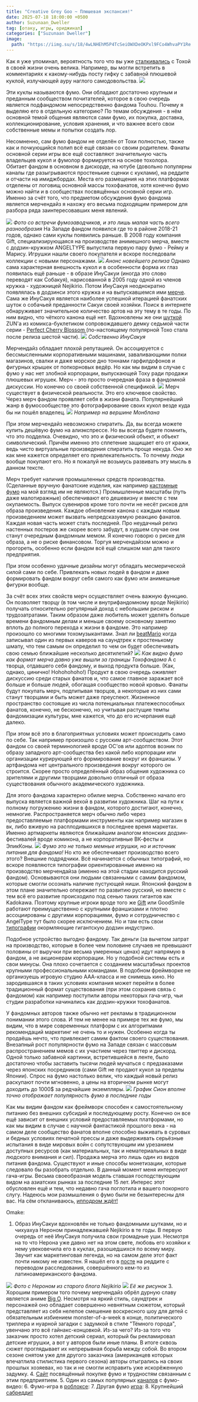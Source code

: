 ```yaml
---
title: "Creative Grey Goo ~ Плюшевая экспансия!"
date: 2025-07-18 18:00:00 +0500
author: Suzunaan_Dweller
tag: [отаку, игры, ориджинал]
categories: ["Suzunaan Dweller"]
image:
  path: "https://iimg.su/s/18/4wLNHEhM5P4TcSeiOWXDeOKPxl9FCo4WhvaPY1Re.png"
---
```

Как я уже упоминал, вероятность того что вы уже [сталкивались](https://www.youtube.com/watch?v=B30dJwKcMpA) с Тохой в своей жизни очень велика. Например, вы могли встретить в комментариях к какому-нибудь посту гифку с забавной плюшевой куклой, излучающей ауру наглого самодовольства.
![](https://s3.iimg.su/s/07/C27KBvHVH46zqI1nGhEJ4OOGmULS89t9GfOjkC12.png)

Эти куклы называются фумо. Они обладают достаточно крупным и преданным сообществом почитателей, которое в свою очередь является подфандомом непосредственно фандома Touhou. 
Почему я выделяю его в отдельную категорию? По темам обсуждения - в нём основной темой общения являются сами фумо, их покупка, доставка, коллекционирование, условия хранения, и что важнее всего свои собственные мемы и попытки создать лор. 

Несомненно, сам фумо фандом не отделён от Тохи полностью, также как и почкующийся полип всё ещё связан со своим родителем. Фанаты основной серии игры все ещё составляют значительную часть владельцев кукол и фумолор формируется на основе тохолора.  
Обитает фандом в основном в дискорде, на ютубе (довольно популярны каналы где разыгрываются  простенькие сценки с куклами), на реддите и отчасти на имиджбордах. Места его размещения на этих платформах отделены от логовищ основной массы тохофанатов, хотя конечно фумо можно найти и в сообществах посвящённых основной серии игр.  Именно за счёт того, что предметом обсуждения фумо фандома является мерчендайз я нахожу его весьма подходящим примером для разбора ряда заинтересовавших меня явлений.

![](https://s3.iimg.su/s/07/rNUAs4cj8jTKJoxtOfMM69rAezIYFEeVcTWbGFEG.jpg)
_Фото со встречи фумозаводчиков, и это лишь малая часть всего разнообразия_
На Западе фандом появился где то в районе 2018-21 годов, однако сами куклы появились раньше. В 2008 году компания Gift, специализирующаяся на производстве анимешного мерча, вместе с додзин-кружком ANGELTYPE выпустила первую пару фумо - Рейму и Марису. Игрушки нашли своего покупателя и вскоре последовали коллекции с новыми персонажами. 
![](https://iimg.su/s/17/3qOkEKulUUJpis81a7XcKaWmwGruNfAhAKShLLiL.png)
_Анонс новейшего релиза_
Однако сама характерная внешность кукол и в особенности форма их глаз появилась ещё раньше - в образе ИнуСакуи (иногда это слово переводят как Собакуя), нарисованной в 2005 году одной из членов кружка - художницей Nejikirio. Потом ИнуСакуя неоднократно появлялась в додзинси этого кружка и на выпускавшемся ими [мерче](https://www.reddit.com/r/Fumofumo/comments/1kkv1cr/the_origin_of_inu_sakuya_chapter_5_20_years_of/#lightbox). Сама же ИнуСакуя является наиболее успешной итерацией фанатских шуток о собачьей преданности Сакуи своей хозяйки. Поиск в интернете обнаруживает значительное количество артов на эту тему в те годы. По ним видно, что чёткого канона ещё нет. Вдохновлены же они [шуткой](https://www.reddit.com/r/Fumofumo/comments/1iuqmrv/the_origin_of_inu_sakuya_chapter_3_this_is_the/?sort=top) ZUN'а из комикса-буклетиком сопровождавшего демку седьмой части серии - [Perfect Cherry Blossom ](https://ru.touhouwiki.net/wiki/Perfect_Cherry_Blossom)(по-настоящему популярной Тохо стала после релиза шестой части). 
![](https://iimg.su/s/17/uUN2dUzvfQyKRfuntcEb0SdCX124lSVvafLN5OqB.png)
_Собственно ИнуСакуя_

Мерчендайз обладает плохой репутацией. Он ассоцируется с бессмысленными корпоративными машинами, заваливающими полки магазинов, свалки и даже морское дно тоннами гарфилдофонов и фигурных крышек от попкорновых ведёр. Но как мы видим в случае с фумо у нас нет злобной корпорации, выпускающей Тоху ради продажи плюшевых игрушек. Мерч - это просто очередная фраза в фандомной дискуссии. Но конечно со своей собственной спецификой. 
![](https://s3.iimg.su/s/07/4YIr0RSlU8IgalEpTvmjZsBilIL3jcrZgGDpNx8T.jpg)
Мерч существует в физической реальности. Это его ключевое свойство. Через мерч фандом проявляет себя в жизни фаната. Популярнейший жанр в фумосообществе это фотографирование своих кукол везде куда бы ни пошёл владелец.
![](https://iimg.su/s/18/fikYPVtHNyLvXn8eUuP4pSnHQtYbjrIvqpGyKgcP.png)
_Например на вершине Монблана_

При этом мерчендайз невозможно спиратить. Да, вы всегда можете купить дешёвую фумо на алиэкспрессе. Но вы всегда будете помнить, что это подделка. Очевидно, что это и физический объект, и объект символический. Причём именно это сплетение защищает его от кражи, ведь чисто виртуальные произведения спиратить проще некуда. Оно же как мне кажется определяет его привлекательность. То почему люди вообще покупают его. Но я пожалуй не возьмусь развивать эту мысль в данном тексте.

Мерч требует наличия промышленных средств производства. (Сделанные вручную фанатские изделия, как например [кастомные фумо](https://fumo.systems/posts/custom-fumo-making/) на мой взгляд им не являются.) Промышленные масштабы (путь даже малотиражные) обеспечивают его дешевизну и вместе с тем окупаемость.
Выпуск сувениров кроме того почти не несёт рисков для образа произведения. Каждое обновление канона с каждым новым произведением может вызвать непредсказуемую реакцию фанатов. Каждая новая часть может стать последней. Про неудачный релиз настенных постеров же скорее всего забудут, в худшем случае они станут очередным фандомным мемом. Я конечно говорю о риске для образа, а не о риске финансовом. Торгуя мерчендайзом можно и прогореть, особенно если фандом всё ещё слишком мал для такого предприятия.

При этом особенно удачные дизайны могут обладать месмерической силой сами по себе. Привлекать новых людей в фандом и даже формировать фандом вокруг себя самого как фумо или анимешные фигурки вообще. 

За счёт всех этих свойств мерч осуществляет очень важную функцию.  Он позволяет творцу (в том числе и внутрифандомному вроде Nejikirio) получать относительно регулярный доход с небольшим риском и трудозатратами. Таким образом даже любитель может уделять больше времени фандомным делам и меньше своему основному занятию вплоть до полного перехода к жизни в фандоме. Это например произошло со многими тохомузыкантами. Знал ли [beatMario](https://ru.touhouwiki.net/wiki/BeatMARIO) когда записывал один из первых каверов на саундтрек к простенькому шмапу, что тем самым он определил то чем он будет обеспечивать свою семью ближайшие несколько десятилетий? 
![](https://s3.iimg.su/s/07/hj1VR72heyJIoQiNrpTINRbMvk3HzaGcK27AbT6W.png)
_Как видно фумо как формат мерча давно уже вышли за границы Тохофандома_
А с творца, отдавшего себя фандому, и выход продукта больше. (Как, однако, цинично! Hohohohoho!) Продукт в свою очередь  оживляет дискуссию среди старых фанатов и, что самое главное заражает всё больше и больше людей, обогащая сообщество новой кровью. Фанаты будут покупать мерч, подпитывая творцов, а некоторые из них сами станут творцами и быть может даже преуспеют. Жизненное пространство состоящие из числа потенциальных платежеспособных фанатов, конечно, не  бесконечно, но учитывая растущие темпы фандомизации культуры, мне кажется, что до его исчерпания ещё далеко.

При этом всё это в благоприятных условиях может происходить само по себе. Так например произошло с русским арт-сообществом. Этот фандом со своей терминологией вроде ОС'ов или адоптов возник по образу западного арт-сообщества без какой либо корпорации или организации курирующей его формирование вокруг их франшизы. У артфандома нет центрального произведения вокруг которого он строится. Скорее просто определённый образ общения художника со зрителями и другими творцами довольно отличный от образа существования обычного академического художника. 

Для этого фандома характерно обилие мерча. Собственно начало его выпуска является важной вехой в развитии художника. Шаг на пути к полному погружению жизни в фандом, которого достигают, конечно, немногие. Распространяется мерч обычно либо через предоставляемые платформами инструменты как например магазин в вк, либо вживую на расплодившихся в последнее время маркетах. Именно артмаркеты являются ближайшим аналогом японских додзин-фестивалей вроде комикона, а не корпоративные ВК-фесты и ЭпикКоны.
![](https://s3.iimg.su/s/07/aZdHyqyXKd1P7XJdwOVJy9tt2lrUhoj2Hr4jRzZ3.jpg)
_Фумо это не только мемные игрушки, но и источник питания для фандома!_
Но кто же обеспечивает производство всего этого? Внешние подрядчики. Всё начинается с обычных типографий, но вскоре появляются типографии ориентированные именно на производство мерчендайза (именно на этой стадии находится русский фандом). Основываются они людьми связанными с самим фандомом, которые смогли осознать наличие пустующей ниши. Японский фандом в этом плане значительно опережает по развитию русский, но вместе с тем всё его развитие происходило под сенью таких гигантов как Kadokawa. 
Поэтому крупные игроки вроде того же [Gift](https://www.gift-gift.jp/) или GoodSmile работают преимущественно с крупными франшизами и плотно ассоциированы с другими корпорациями, фумо и сотрудничество с AngelType тут было скорее исключением. Но и там есть свои [типографии](https://en.m.wikipedia.org/wiki/Doujinshi_printer) окормляющие гигантскую додзин индустрию. 

Подобное устройство выгодно фандому. Так деньги (за вычетом затрат на производство, которые в более чем половине случаев не превышают половины от выручки при весьма умеренных ценах) идут напрямую в фандом, а не акционерам корпорации.
Но у подобной системы есть и свои минусы. Она плохо сочетается с созданием масштабных проектов  крупными профессиональными командами. В подобном фреймворке не организуешь игровую студию ААА-класса и не снимешь кино. Но зародившаяся в таких условиях компания может перейти в более традиционный формат существования (при этом сохранив связь с фандомом) как например поступили авторы некоторых гача-игр, чьи студии разработки начинались как додзин-кружки тохофанатов.

У фандомных авторов также обычно нет рекламы в традиционном понимании этого слова. И тем не менее на примере тех же фумо, мы видим, что в мире современных платформ с их алгоритмами рекомендаций маркетинг не очень то и нужен. Особенно когда ты продаёшь нечто, что привлекает самим фактом своего существования. Внезапный рост популярности фумо на Западе связан с массовым распространением мемов с их участием через твиттер и дискорд. Одной только забавной картинки, встретившейся в ленте, было достаточно чтобы заставить тысячи людей мучаться с предзаказами через японских посредников (сами Gift не продают кукол за пределы Японии).
Спрос на фумо настолько велик, что каждый новый релиз раскупают почти мгновенно, а цены на вторичном рынке могут доходить до 1000$ за редчайшие экземпляры. 
![](https://s3.iimg.su/s/07/P5K773WWuYuSy1ZOfKqfbdstDV2jBh6UpFgVg4Ok.jpg)
_График Сион вполне точно отображает популярность фумо в последние годы_

Как мы видим фандом как фреймворк способен к самостоятельному питанию без внешних субсидий и последующему росту. Конечно он все ещё зависит от внешних условий предоставляемых платформами, но как мы видим в случае с научной фантастикой прошлого века - на самом деле сообщество фанатов вполне способно выживать в суровых и бедных условиях печатной прессы и даже выдерживать серьёзные испытания в виде мировых войн с сопутствующим им урезанием доступных ресурсов (как материальных, так и нематериальных в виде людского внимания и сил). 
Продажа мерча это лишь один из видов питания фандома. Существуют и иные способы монетизации, которые следовало бы разобрать отдельно. В данный момент меня интересуют гача-игры. Весьма своеобразная модель ставшая господствующим видом на азиатских рынках за последние 15 лет. Интерес этот обусловлен ещё и тем, что недавно гача поглотила и вашего покорного слугу.
Надеюсь мои размышления о фумо были не безынтересны для вас. На сём откланиваюсь, [ипподром ждёт!](https://www.youtube.com/watch?v=4fZNU-T8rFM&list=RD4fZNU-T8rFM&start_radio=1)



Omake:
1. Образ ИнуСакуи вдохновлён не только фандомными шутками, но и чихуахуа Нероном принадлежавшей Nejikirio в те годы. В первую очередь от неё ИнуСакуя получила свои громадные уши. Несмотря на то что Нерона уже давно нет на этом свете, любовь его хозяйки к нему увековечила его в куклах, разошедшихся по всему миру. 
Звучит как маркетинговая легенда, но на самом деле этот факт почти никому не известен.  Я нашёл его в [посте](https://www.reddit.com/r/Fumofumo/comments/1iuqmrv/the_origin_of_inu_sakuya_chapter_3_this_is_the/) на реддите с переводом расследования, совершённого кем-то из латиноамериканского фандома.

![](https://s3.iimg.su/s/07/HEt9R2TFJqKQTxtJhvPfATaemObnYeXmS2xfUtIV.jpg)
_Фото с Нероном из старого блога Nejikirio_
![](https://s3.iimg.su/s/07/d8BmW4zhKWyWFBXpUga9mEZgQ4qdz7CTLZMCErmT.jpg)
_Её же рисунок_
3. Хорошим примером того почему мерчендайз обрёл дурную славу является аниме [Big O](https://ru.wikipedia.org/wiki/The_Big_O). Несмотря на яркий стиль, саундтрек и персонажей оно обладает совершенно невнятным сюжетом, который представляет из себя нелепое смешение воскресного шоу для детей с обязательным избиением monster-of-a-week в конце, политического триллера и нуарной загадки с задумкой в стиле "Тёмного города", увенчано это всё гайнакс-концовкой. Из-за чего? Из-за того что заказчик просто хотел детский сериал, который бы рекламировал детские игрушки, а вот у авторов были иные планы. В итоге сквозь сюжет проглядывает их непрерывная борьба между собой. Во втором сезоне снятом уже для другого заказчика (американцев которых впечатлила стилистика первого сезона) авторы отыгрались на своих прошлых хозяевах, но так и не смогли исправить уже искорёженную задумку.
4. [Сайт](https://fumo.website/) посвящённый покупке фумо и трудностям связанным с этим предприятием.
5. Один из самых популярных [каналов](https://www.youtube.com/@Yumemey) с фумо-видео:
6. Фумо-игра в [роблоксе](https://www.roblox.com/games/6238705697/Become-Fumo):
7. Другая фумо [игра](https://honkyhood11.itch.io/touhou-fumo-racing):
8. Крупнейший [сабреддит](https://www.reddit.com/r/Fumofumo/)
